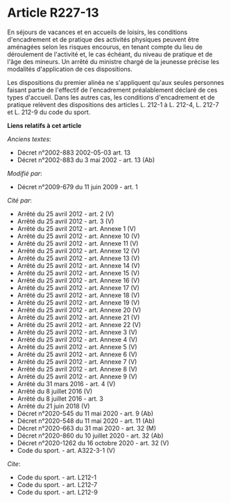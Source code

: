 # Article R227-13

En séjours de vacances et en accueils de loisirs, les conditions d'encadrement et de pratique des activités physiques peuvent
être aménagées selon les risques encourus, en tenant compte du lieu de déroulement de l'activité et, le cas échéant, du
niveau de pratique et de l'âge des mineurs. Un arrêté du ministre chargé de la jeunesse précise les modalités d'application
de ces dispositions. 

Les dispositions du premier alinéa ne s'appliquent qu'aux seules personnes faisant partie de l'effectif de l'encadrement
préalablement déclaré de ces types d'accueil. Dans les autres cas, les conditions d'encadrement et de pratique relèvent des
dispositions des articles L. 212-1 à L. 212-4, 
L. 212-7 et L. 212-9 du code du sport.

**Liens relatifs à cet article**

_Anciens textes_:

  - Décret n°2002-883 2002-05-03 art. 13
  - Décret n°2002-883 du 3 mai 2002 - art. 13 (Ab)

_Modifié par_:

  - Décret n°2009-679 du 11 juin 2009 - art. 1

_Cité par_:

  - Arrêté du 25 avril 2012 - art. 2 (V)
  - Arrêté du 25 avril 2012 - art. 3 (V)
  - Arrêté du 25 avril 2012 - art. Annexe 1 (V)
  - Arrêté du 25 avril 2012 - art. Annexe 10 (V)
  - Arrêté du 25 avril 2012 - art. Annexe 11 (V)
  - Arrêté du 25 avril 2012 - art. Annexe 12 (V)
  - Arrêté du 25 avril 2012 - art. Annexe 13 (V)
  - Arrêté du 25 avril 2012 - art. Annexe 14 (V)
  - Arrêté du 25 avril 2012 - art. Annexe 15 (V)
  - Arrêté du 25 avril 2012 - art. Annexe 16 (V)
  - Arrêté du 25 avril 2012 - art. Annexe 17 (V)
  - Arrêté du 25 avril 2012 - art. Annexe 18 (V)
  - Arrêté du 25 avril 2012 - art. Annexe 19 (V)
  - Arrêté du 25 avril 2012 - art. Annexe 20 (V)
  - Arrêté du 25 avril 2012 - art. Annexe 21 (V)
  - Arrêté du 25 avril 2012 - art. Annexe 22 (V)
  - Arrêté du 25 avril 2012 - art. Annexe 3 (V)
  - Arrêté du 25 avril 2012 - art. Annexe 4 (V)
  - Arrêté du 25 avril 2012 - art. Annexe 5 (V)
  - Arrêté du 25 avril 2012 - art. Annexe 6 (V)
  - Arrêté du 25 avril 2012 - art. Annexe 7 (V)
  - Arrêté du 25 avril 2012 - art. Annexe 8 (V)
  - Arrêté du 25 avril 2012 - art. Annexe 9 (V)
  - Arrêté du 31 mars 2016 - art. 4 (V)
  - Arrêté du 8 juillet 2016 (V)
  - Arrêté du 8 juillet 2016 - art. 3
  - Arrêté du 21 juin 2018 (V)
  - Décret n°2020-545 du 11 mai 2020 - art. 9 (Ab)
  - Décret n°2020-548 du 11 mai 2020 - art. 11 (Ab)
  - Décret n°2020-663 du 31 mai 2020 - art. 32 (M)
  - Décret n°2020-860 du 10 juillet 2020 - art. 32 (Ab)
  - Décret n°2020-1262 du 16 octobre 2020 - art. 32 (V)
  - Code du sport. - art. A322-3-1 (V)

_Cite_:

  - Code du sport. - art. L212-1
  - Code du sport. - art. L212-7
  - Code du sport. - art. L212-9
